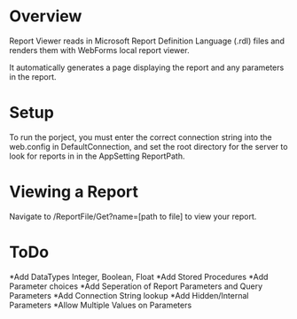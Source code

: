 Overview
========
Report Viewer reads in Microsoft Report Definition Language (.rdl) files and renders them with WebForms local report viewer.

It automatically generates a page displaying the report and any parameters in the report.

Setup
=====
To run the porject, you must enter the correct connection string into the web.config in DefaultConnection, and set the root directory for the server to look for reports in in the AppSetting ReportPath.

Viewing a Report
================
Navigate to /ReportFile/Get?name=[path to file] to view your report.

ToDo
====
*Add DataTypes Integer, Boolean, Float
*Add Stored Procedures
*Add Parameter choices
*Add Seperation of Report Parameters and Query Parameters
*Add Connection String lookup
*Add Hidden/Internal Parameters
*Allow Multiple Values on Parameters
